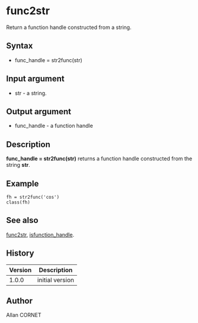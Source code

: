 

# func2str

Return a function handle constructed from a string.

## Syntax

- func_handle = str2func(str)

## Input argument

 - str - a string.

## Output argument

 - func_handle - a function handle

## Description


  <p><b>func_handle = str2func(str)</b> returns a function handle constructed from the string <b>str</b>.</p>


## Example

```Nelson
fh = str2func('cos')
class(fh)
```

## See also

[func2str](func2str.md), [isfunction_handle](isfunction_handle.md).
## History

|Version|Description|
|------|------|
|1.0.0|initial version|


## Author

Allan CORNET



